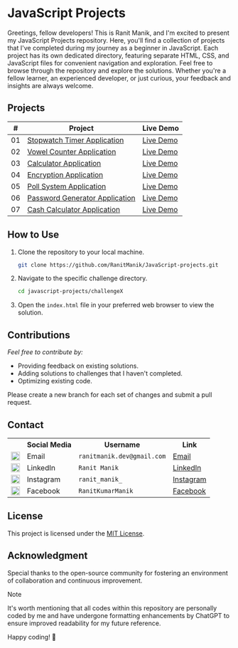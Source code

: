 <h1>JavaScript Projects</h1>

Greetings, fellow developers! This is Ranit Manik, and I'm excited to present my JavaScript Projects repository. Here,
you'll find a collection of projects that I've completed during my journey as a beginner in JavaScript. Each project has
its own dedicated directory, featuring separate HTML, CSS, and JavaScript files for convenient navigation and
exploration.
Feel free to browse through the repository and explore the solutions. Whether you're a fellow learner, an experienced
developer, or just curious, your feedback and insights are always welcome.

## Projects

| #  | Project                                                                                                                                | Live Demo                                                                                                                 |
|:--:|----------------------------------------------------------------------------------------------------------------------------------------|---------------------------------------------------------------------------------------------------------------------------|
| 01 | [Stopwatch Timer Application](https://github.com/RanitManik/JavaScript-projects/tree/main/01.%20Stopwatch%20Timer%20Application)       | [Live Demo](https://ranitmanik.github.io/JavaScript-projects/01.%20Stopwatch%20Timer%20Application/index.html)            |
| 02 | [Vowel Counter Application](https://github.com/RanitManik/JavaScript-projects/tree/main/02.%20Vowel%20Counter%20Application)           | [Live Demo](https://ranitmanik.github.io/JavaScript-projects/02.%20Vowel%20Counter%20Application/index.html)              |
| 03 | [Calculator Application](https://github.com/RanitManik/JavaScript-projects/tree/main/03.%20Calculator%20Application)                   | [Live Demo](https://ranitmanik.github.io/JavaScript-projects/03.%20Calculator%20Application/index.html)                   |
| 04 | [Encryption Application](https://github.com/RanitManik/JavaScript-projects/tree/main/04.%20Encryption%20Application)                   | [Live Demo](https://ranitmanik.github.io/JavaScript-projects/04.%20Encryption%20Application/index.html)                   |
| 05 | [Poll System Application](https://github.com/RanitManik/JavaScript-projects/tree/main/05.%20Poll%20System%20Application)               | [Live Demo](https://ranitmanik.github.io/JavaScript-projects/05.%20Poll%20System%20Application/index.html)                |
| 06 | [Password Generator Application](https://github.com/RanitManik/JavaScript-projects/tree/main/06.%20Password%20Generator%20Application) | [Live Demo](https://ranitmanik.github.io/JavaScript-projects/06.%20Password%20Generator%20Application/index.html)         |
| 07 | [Cash Calculator Application](https://github.com/RanitManik/JavaScript-projects/tree/main/06.%20Cash%20Calculator%20Application)       | [Live Demo](https://github.com/RanitManik/JavaScript-projects/tree/main/06.%20Cash%20Calculator%20Application/index.html) |

## How to Use

1. Clone the repository to your local machine.
   ```bash
   git clone https://github.com/RanitManik/JavaScript-projects.git
   ```

2. Navigate to the specific challenge directory.
   ```bash
   cd javascript-projects/challengeX
   ```
3. Open the `index.html` file in your preferred web browser to view the solution.

## Contributions

_Feel free to contribute by:_

- Providing feedback on existing solutions.
- Adding solutions to challenges that I haven't completed.
- Optimizing existing code.

Please create a new branch for each set of changes and submit a pull request.

## Contact

<table>
  <tr>
    <th></th>
    <th>Social Media</th>
    <th>Username</th>
    <th>Link</th>
  </tr>
  <tr>
    <td><img src="https://cdn4.iconfinder.com/data/icons/social-media-logos-6/512/112-gmail_email_mail-512.png" width="20" /></td>
    <td>Email</td>
    <td><code>ranitmanik.dev@gmail.com</code></td>
    <td><a href="mailto:ranitmanik.dev@gmail.com" target="_blank">Email</a></td>
  </tr>
  <tr>
    <td><img src="https://upload.wikimedia.org/wikipedia/commons/thumb/c/ca/LinkedIn_logo_initials.png/480px-LinkedIn_logo_initials.png" width="20" /></td>
    <td>LinkedIn</td>
    <td><code>Ranit Manik</code></td>
    <td><a href="https://www.linkedin.com/in/ranit-manik/" target="_blank">LinkedIn</a></td>
  </tr>
  <tr>
    <td><img src="https://upload.wikimedia.org/wikipedia/commons/thumb/a/a5/Instagram_icon.png/600px-Instagram_icon.png" width="20" /></td>
    <td>Instagram</td>
    <td><code>ranit_manik_</code></td>
    <td><a href="https://www.instagram.com/ranit_manik_/" target="_blank">Instagram</a></td>
  </tr>
  <tr>
    <td><img src="https://upload.wikimedia.org/wikipedia/commons/6/6c/Facebook_Logo_2023.png" width="20" /></td>
    <td>Facebook</td>
    <td><code>RanitKumarManik</code></td>
    <td><a href="https://www.facebook.com/RanitKumarManik/" target="_blank">Facebook</a></td>
</tr>
</table>

## License

This project is licensed under the [MIT License](LICENSE).

## Acknowledgment

Special thanks to the open-source community for fostering an environment of
collaboration and continuous improvement.

> [!NOTE]
>
> It's worth mentioning that all codes within this repository are personally coded by me and have undergone formatting
> enhancements by ChatGPT to ensure improved readability for my future reference.

Happy coding! 🚀
